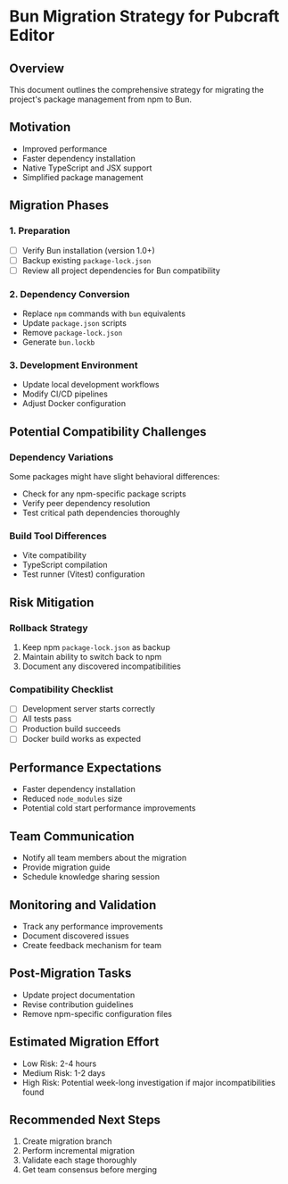 # Bun Migration Strategy for Pubcraft Editor

## Overview
This document outlines the comprehensive strategy for migrating the project's package management from npm to Bun.

## Motivation
- Improved performance
- Faster dependency installation
- Native TypeScript and JSX support
- Simplified package management

## Migration Phases

### 1. Preparation
- [ ] Verify Bun installation (version 1.0+)
- [ ] Backup existing `package-lock.json`
- [ ] Review all project dependencies for Bun compatibility

### 2. Dependency Conversion
- Replace `npm` commands with `bun` equivalents
- Update `package.json` scripts
- Remove `package-lock.json`
- Generate `bun.lockb`

### 3. Development Environment
- Update local development workflows
- Modify CI/CD pipelines
- Adjust Docker configuration

## Potential Compatibility Challenges

### Dependency Variations
Some packages might have slight behavioral differences:
- Check for any npm-specific package scripts
- Verify peer dependency resolution
- Test critical path dependencies thoroughly

### Build Tool Differences
- Vite compatibility
- TypeScript compilation
- Test runner (Vitest) configuration

## Risk Mitigation

### Rollback Strategy
1. Keep npm `package-lock.json` as backup
2. Maintain ability to switch back to npm
3. Document any discovered incompatibilities

### Compatibility Checklist
- [ ] Development server starts correctly
- [ ] All tests pass
- [ ] Production build succeeds
- [ ] Docker build works as expected

## Performance Expectations
- Faster dependency installation
- Reduced `node_modules` size
- Potential cold start performance improvements

## Team Communication
- Notify all team members about the migration
- Provide migration guide
- Schedule knowledge sharing session

## Monitoring and Validation
- Track any performance improvements
- Document discovered issues
- Create feedback mechanism for team

## Post-Migration Tasks
- Update project documentation
- Revise contribution guidelines
- Remove npm-specific configuration files

## Estimated Migration Effort
- Low Risk: 2-4 hours
- Medium Risk: 1-2 days
- High Risk: Potential week-long investigation if major incompatibilities found

## Recommended Next Steps
1. Create migration branch
2. Perform incremental migration
3. Validate each stage thoroughly
4. Get team consensus before merging